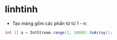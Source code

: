 # linhtinh
- Tạo mảng gồm các phần tử từ 1 - n:
 ```java
 int [] a = IntStream.range(1, 10000).toArray();
```
